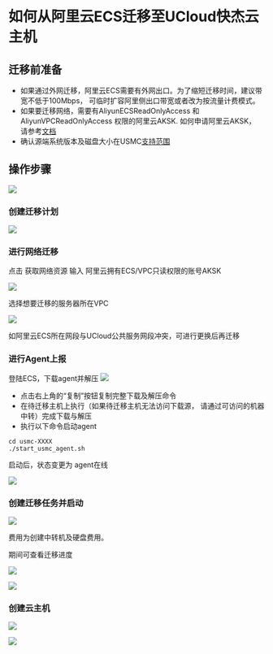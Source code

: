 # 如何从阿里云ECS迁移至UCloud快杰云主机

## 迁移前准备

- 如果通过外网迁移，阿里云ECS需要有外网出口。为了缩短迁移时间，建议带宽不低于100Mbps， 可临时扩容阿里侧出口带宽或者改为按流量计费模式。
- 如果要迁移网络，需要有AliyunECSReadOnlyAccess 和 AliyunVPCReadOnlyAccess 权限的阿里云AKSK. 如何申请阿里云AKSK， 请参考[文档](/usmc/faq)
- 确认源端系统版本及磁盘大小在USMC[支持范围](/usmc/introduction/sys)

## 操作步骤

![](http://usmc-doc.cn-bj.ufileos.com/practice001.png)

### 创建迁移计划

![](http://usmc-doc.cn-bj.ufileos.com/createSet20210126.png)

### 进行网络迁移

点击 获取网络资源 输入 阿里云拥有ECS/VPC只读权限的账号AKSK

![](http://usmc-doc.cn-bj.ufileos.com/practice003.png)

选择想要迁移的服务器所在VPC

![](http://usmc-doc.cn-bj.ufileos.com/practice003.png)

如阿里云ECS所在网段与UCloud公共服务网段冲突，可进行更换后再迁移

### 进行Agent上报

登陆ECS，下载agent并解压
![](http://usmc-doc.cn-bj.ufileos.com/downloadAgent20210126.png)

- 点击右上角的“复制”按钮复制完整下载及解压命令
- 在待迁移主机上执行（如果待迁移主机无法访问下载源， 请通过可访问的机器中转）完成下载与解压
- 执行以下命令启动agent

```
cd usmc-XXXX
./start_usmc_agent.sh
```

启动后，状态变更为 agent在线

![](http://usmc-doc.cn-bj.ufileos.com/practice006.png)

### 创建迁移任务并启动

![](http://usmc-doc.cn-bj.ufileos.com/practice007.png)

费用为创建中转机及硬盘费用。

期间可查看迁移进度

![](http://usmc-doc.cn-bj.ufileos.com/practice008.png)

![](http://usmc-doc.cn-bj.ufileos.com/practice009.png)


### 创建云主机

![](http://usmc-doc.cn-bj.ufileos.com/practice010.png)

![](http://usmc-doc.cn-bj.ufileos.com/practice011.png)


